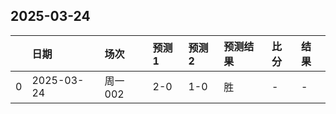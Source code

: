 

## 2025-03-24

|    | 日期         | 场次    | 预测1   | 预测2   | 预测结果   | 比分   | 结果   |
|---:|:-----------|:------|:------|:------|:-------|:-----|:-----|
|  0 | 2025-03-24 | 周一002 | 2-0   | 1-0   | 胜      | -    | -    |

